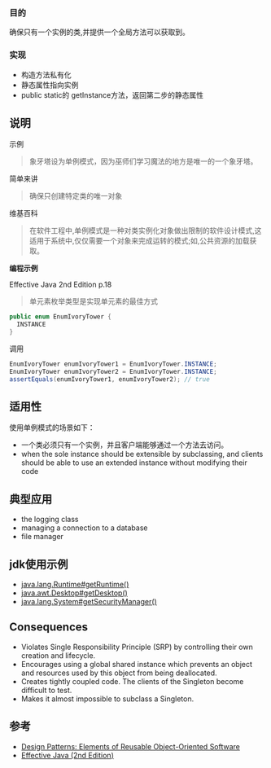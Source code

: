 ### 目的
确保只有一个实例的类,并提供一个全局方法可以获取到。


### 实现
* 构造方法私有化
* 静态属性指向实例
* public static的 getInstance方法，返回第二步的静态属性

## 说明
示例
> 象牙塔设为单例模式，因为巫师们学习魔法的地方是唯一的一个象牙塔。

简单来讲
> 确保只创建特定类的唯一对象

维基百科
> 在软件工程中,单例模式是一种对类实例化对象做出限制的软件设计模式,这适用于系统中,仅仅需要一个对象来完成运转的模式;如,公共资源的加载获取。

**编程示例**

Effective Java 2nd Edition p.18

> 单元素枚举类型是实现单元素的最佳方式

```java
public enum EnumIvoryTower {
  INSTANCE
}
```

调用

```java
EnumIvoryTower enumIvoryTower1 = EnumIvoryTower.INSTANCE;
EnumIvoryTower enumIvoryTower2 = EnumIvoryTower.INSTANCE;
assertEquals(enumIvoryTower1, enumIvoryTower2); // true
```

## 适用性
使用单例模式的场景如下：

* 一个类必须只有一个实例，并且客户端能够通过一个方法去访问。
* when the sole instance should be extensible by subclassing, and clients should be able to use an extended instance without modifying their code

## 典型应用

* the logging class
* managing a connection to a database
* file manager

## jdk使用示例

* [java.lang.Runtime#getRuntime()](http://docs.oracle.com/javase/8/docs/api/java/lang/Runtime.html#getRuntime%28%29)
* [java.awt.Desktop#getDesktop()](http://docs.oracle.com/javase/8/docs/api/java/awt/Desktop.html#getDesktop--)
* [java.lang.System#getSecurityManager()](http://docs.oracle.com/javase/8/docs/api/java/lang/System.html#getSecurityManager--)


## Consequences

* Violates Single Responsibility Principle (SRP) by controlling their own creation and lifecycle.
* Encourages using a global shared instance which prevents an object and resources used by this object from being deallocated.     
* Creates tightly coupled code. The clients of the Singleton become difficult to test.
* Makes it almost impossible to subclass a Singleton.

## 参考

* [Design Patterns: Elements of Reusable Object-Oriented Software](http://www.amazon.com/Design-Patterns-Elements-Reusable-Object-Oriented/dp/0201633612)
* [Effective Java (2nd Edition)](http://www.amazon.com/Effective-Java-Edition-Joshua-Bloch/dp/0321356683)

